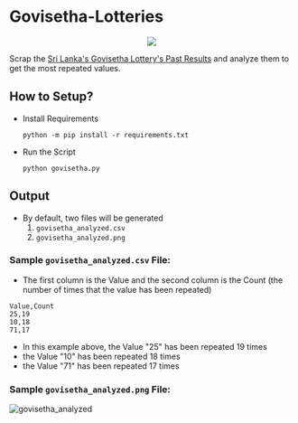 # Govisetha-Lotteries

<p align="center">
  <img src="https://cdn.discordapp.com/attachments/940889393974104084/1070015552845795408/logo.png" />
</p>


Scrap the [Sri Lanka's Govisetha Lottery's Past Results](https://www.nlb.lk/results/govisetha) and analyze them to get the most repeated values.

## How to Setup?

- Install Requirements
    ```
    python -m pip install -r requirements.txt
    ```

- Run the Script
    ```
    python govisetha.py
    ```

## Output

- By default, two files will be generated
    1. `govisetha_analyzed.csv`
    2. `govisetha_analyzed.png`

### Sample `govisetha_analyzed.csv` File:

- The first column is the Value and the second column is the Count (the number of times that the value has been repeated)

```
Value,Count
25,19
10,18
71,17
```

- In this example above, the Value "25" has been repeated 19 times
- the Value "10" has been repeated 18 times
- the Value "71" has been repeated 17 times

### Sample `govisetha_analyzed.png` File:

![govisetha_analyzed](https://user-images.githubusercontent.com/36286877/215818000-de861ecc-e966-4770-9412-a67a06323d29.png)


